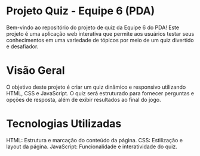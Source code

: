 # Projeto Quiz - Equipe 6 (PDA)
Bem-vindo ao repositório do projeto de quiz da Equipe 6 do PDA! Este projeto é uma aplicação web interativa que permite aos usuários testar seus conhecimentos em uma variedade de tópicos por meio de um quiz divertido e desafiador.

# Visão Geral
O objetivo deste projeto é criar um quiz dinâmico e responsivo utilizando HTML, CSS e JavaScript. O quiz será estruturado para fornecer perguntas e opções de resposta, além de exibir resultados ao final do jogo.

# Tecnologias Utilizadas
HTML: Estrutura e marcação do conteúdo da página.
CSS: Estilização e layout da página.
JavaScript: Funcionalidade e interatividade do quiz.

